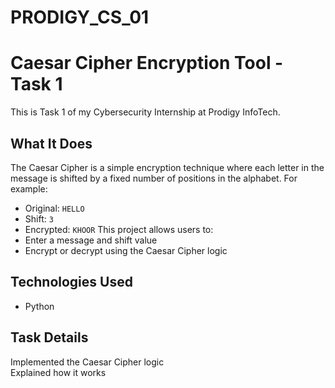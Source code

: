 # PRODIGY_CS_01
# Caesar Cipher Encryption Tool - Task 1
This is Task 1 of my Cybersecurity Internship at Prodigy InfoTech.
##  What It Does
The Caesar Cipher is a simple encryption technique where each letter in the message is shifted by a fixed number of positions in the alphabet.
For example:
- Original: `HELLO`
- Shift: `3`
- Encrypted: `KHOOR`
This project allows users to:
- Enter a message and shift value
- Encrypt or decrypt using the Caesar Cipher logic
## Technologies Used
- Python
## Task Details
 Implemented the Caesar Cipher logic  
 Explained how it works  
 
